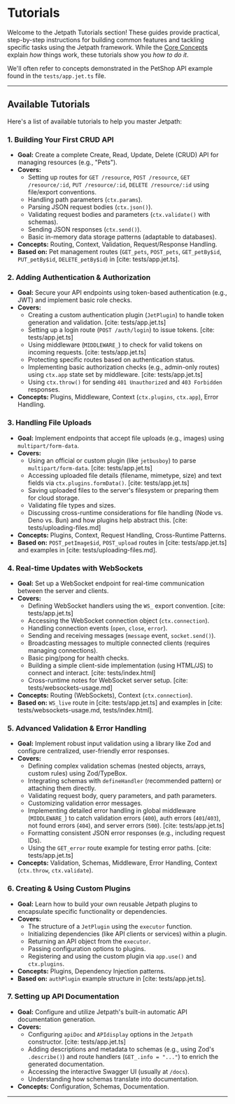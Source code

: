 <docmach type="wrapper" file="docs/fragments/other.html" replacement="content">
   
 







# Tutorials

Welcome to the Jetpath Tutorials section! These guides provide practical, step-by-step instructions for building common features and tackling specific tasks using the Jetpath framework. While the [Core Concepts](./core-concepts/routing.md) explain *how* things work, these tutorials show you *how to do it*.

We'll often refer to concepts demonstrated in the PetShop API example found in the `tests/app.jet.ts` file.

---

## Available Tutorials

Here's a list of available tutorials to help you master Jetpath:

### 1. Building Your First CRUD API

* **Goal:** Create a complete Create, Read, Update, Delete (CRUD) API for managing resources (e.g., "Pets").
* **Covers:**
    * Setting up routes for `GET /resource`, `POST /resource`, `GET /resource/:id`, `PUT /resource/:id`, `DELETE /resource/:id` using file/export conventions.
    * Handling path parameters (`ctx.params`).
    * Parsing JSON request bodies (`ctx.json()`).
    * Validating request bodies and parameters (`ctx.validate()` with schemas).
    * Sending JSON responses (`ctx.send()`).
    * Basic in-memory data storage patterns (adaptable to databases).
* **Concepts:** Routing, Context, Validation, Request/Response Handling.
* **Based on:** Pet management routes (`GET_pets`, `POST_pets`, `GET_petBy$id`, `PUT_petBy$id`, `DELETE_petBy$id`) in [cite: tests/app.jet.ts].

### 2. Adding Authentication & Authorization

* **Goal:** Secure your API endpoints using token-based authentication (e.g., JWT) and implement basic role checks.
* **Covers:**
    * Creating a custom authentication plugin (`JetPlugin`) to handle token generation and validation. [cite: tests/app.jet.ts]
    * Setting up a login route (`POST /auth/login`) to issue tokens. [cite: tests/app.jet.ts]
    * Using middleware (`MIDDLEWARE_`) to check for valid tokens on incoming requests. [cite: tests/app.jet.ts]
    * Protecting specific routes based on authentication status.
    * Implementing basic authorization checks (e.g., admin-only routes) using `ctx.app` state set by middleware. [cite: tests/app.jet.ts]
    * Using `ctx.throw()` for sending `401 Unauthorized` and `403 Forbidden` responses.
* **Concepts:** Plugins, Middleware, Context (`ctx.plugins`, `ctx.app`), Error Handling.

### 3. Handling File Uploads

* **Goal:** Implement endpoints that accept file uploads (e.g., images) using `multipart/form-data`.
* **Covers:**
    * Using an official or custom plugin (like `jetbusboy`) to parse `multipart/form-data`. [cite: tests/app.jet.ts]
    * Accessing uploaded file details (filename, mimetype, size) and text fields via `ctx.plugins.formData()`. [cite: tests/app.jet.ts]
    * Saving uploaded files to the server's filesystem or preparing them for cloud storage.
    * Validating file types and sizes.
    * Discussing cross-runtime considerations for file handling (Node vs. Deno vs. Bun) and how plugins help abstract this. [cite: tests/uploading-files.md]
* **Concepts:** Plugins, Context, Request Handling, Cross-Runtime Patterns.
* **Based on:** `POST_petImage$id`, `POST_upload` routes in [cite: tests/app.jet.ts] and examples in [cite: tests/uploading-files.md].

### 4. Real-time Updates with WebSockets

* **Goal:** Set up a WebSocket endpoint for real-time communication between the server and clients.
* **Covers:**
    * Defining WebSocket handlers using the `WS_` export convention. [cite: tests/app.jet.ts]
    * Accessing the WebSocket connection object (`ctx.connection`).
    * Handling connection events (`open`, `close`, `error`).
    * Sending and receiving messages (`message` event, `socket.send()`).
    * Broadcasting messages to multiple connected clients (requires managing connections).
    * Basic ping/pong for health checks.
    * Building a simple client-side implementation (using HTML/JS) to connect and interact. [cite: tests/index.html]
    * Cross-runtime notes for WebSocket server setup. [cite: tests/websockets-usage.md]
* **Concepts:** Routing (WebSockets), Context (`ctx.connection`).
* **Based on:** `WS_live` route in [cite: tests/app.jet.ts] and examples in [cite: tests/websockets-usage.md, tests/index.html].

### 5. Advanced Validation & Error Handling

* **Goal:** Implement robust input validation using a library like Zod and configure centralized, user-friendly error responses.
* **Covers:**
    * Defining complex validation schemas (nested objects, arrays, custom rules) using Zod/TypeBox.
    * Integrating schemas with `defineHandler` (recommended pattern) or attaching them directly.
    * Validating request body, query parameters, and path parameters.
    * Customizing validation error messages.
    * Implementing detailed error handling in global middleware (`MIDDLEWARE_`) to catch validation errors (`400`), auth errors (`401`/`403`), not found errors (`404`), and server errors (`500`). [cite: tests/app.jet.ts]
    * Formatting consistent JSON error responses (e.g., including request IDs).
    * Using the `GET_error` route example for testing error paths. [cite: tests/app.jet.ts]
* **Concepts:** Validation, Schemas, Middleware, Error Handling, Context (`ctx.throw`, `ctx.validate`).

### 6. Creating & Using Custom Plugins

* **Goal:** Learn how to build your own reusable Jetpath plugins to encapsulate specific functionality or dependencies.
* **Covers:**
    * The structure of a `JetPlugin` using the `executor` function.
    * Initializing dependencies (like API clients or services) within a plugin.
    * Returning an API object from the `executor`.
    * Passing configuration options to plugins.
    * Registering and using the custom plugin via `app.use()` and `ctx.plugins`.
* **Concepts:** Plugins, Dependency Injection patterns.
* **Based on:** `authPlugin` example structure in [cite: tests/app.jet.ts].

### 7. Setting up API Documentation

* **Goal:** Configure and utilize Jetpath's built-in automatic API documentation generation.
* **Covers:**
    * Configuring `apiDoc` and `APIdisplay` options in the `Jetpath` constructor. [cite: tests/app.jet.ts]
    * Adding descriptions and metadata to schemas (e.g., using Zod's `.describe()`) and route handlers (`GET_.info = "..."`) to enrich the generated documentation.
    * Accessing the interactive Swagger UI (usually at `/docs`).
    * Understanding how schemas translate into documentation.
* **Concepts:** Configuration, Schemas, Documentation.

--- 


</docmach>
